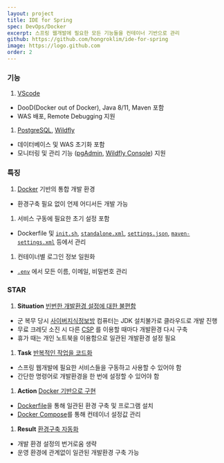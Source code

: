 ```yaml
---
layout: project
title: IDE for Spring
spec: DevOps/Docker
excerpt: 스프링 웹개발에 필요한 모든 기능들을 컨테이너 기반으로 관리
github: https://github.com/hongroklim/ide-for-spring
image: https://logo.github.com
order: 2
---
```


### 기능

1. [VScode](https://hub.docker.com/r/codercom/code-server)
  * DooD(Docker out of Docker), Java 8/11, Maven 포함
  * WAS 배포, Remote Debugging 지원
1. [PostgreSQL](https://hub.docker.com/_/postgres), [Wildfly](https://hub.docker.com/r/jboss/wildfly)
  * 데이터베이스 및 WAS 초기화 포함
  * 모니터링 및 관리 기능 ([pgAdmin](https://hub.docker.com/r/dpage/pgadmin4),
  [Wildfly Console](https://docs.wildfly.org/17/Admin_Guide.html#web-management-interface)) 지원

### 특징

1. [Docker](https://www.docker.com) 기반의 통합 개발 환경
  * 환경구축 필요 없이 언제 어디서든 개발 가능
1. 서비스 구동에 필요한 초기 설정 포함
  * Dockerfile 및 [`init.sh`](https://github.com/hongroklim/ide-for-spring/blob/master/psql/init.sh),
  [`standalone.xml`](https://github.com/hongroklim/ide-for-spring/blob/master/wildfly/standalone.xml),
  [`settings.json`](https://github.com/hongroklim/ide-for-spring/blob/master/cdr/data/User/settings.json),
  [`maven-settings.xml`](https://github.com/hongroklim/ide-for-spring/blob/master/cdr/maven-settings.xml) 등에서 관리
1. 컨테이너별 로그인 정보 일원화
  * [`.env`](https://github.com/hongroklim/ide-for-spring/blob/master/.env) 에서 모든 이름, 이메일, 비밀번호 관리

### STAR

1. **Situation** <u>빈번한 개발환경 설정에 대한 불편함</u>
  * 군 복무 당시 [사이버지식정보방](https://www.law.go.kr/LSW/admRulInfoP.do?admRulSeq=2000000016242)
  컴퓨터는 JDK 설치불가로 클라우드로 개발 진행
  * 무료 크레딧 소진 시 다른 [CSP](https://en.wikipedia.org/wiki/Category:Cloud_computing_providers)
  를 이용할 때마다 개발환경 다시 구축
  * 휴가 때는 개인 노트북을 이용함으로 일관된 개발환경 설정 필요
1. **Task** <u>반복적인 작업을 코드화</u>
  * 스프링 웹개발에 필요한 서비스들을 구동하고 사용할 수 있어야 함
  * 간단한 명령어로 개발환경을 한 번에 설정할 수 있어야 함
1. **Action** <u>Docker 기반으로 구현</u>
  * [Dockerfile](https://docs.docker.com/engine/reference/builder/)을 통해 일관된 환경 구축 및 프로그램 설치
  * [Docker Compose](https://docs.docker.com/compose/)를 통해 컨테이너 설정값 관리
1. **Result** <u>환경구축 자동화</u>
  * 개발 환경 설정의 번거로움 생략
  * 운영 환경에 관계없이 일관된 개발환경 구축 가능
